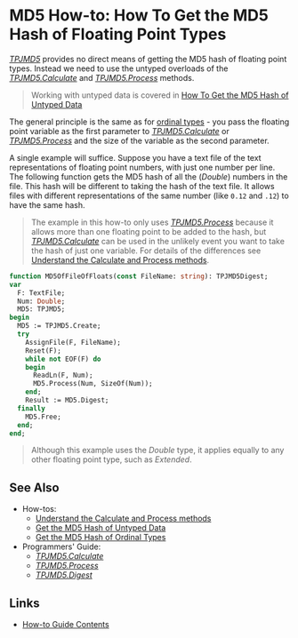 # MD5 How-to: How To Get the MD5 Hash of Floating Point Types

[_TPJMD5_](../API/TPJMD5.md) provides no direct means of getting the MD5 hash of floating point types. Instead we need to use the untyped overloads of the [_TPJMD5.Calculate_](../API/TPJMD5-Calculate.md#untyped-buffer-version) and [_TPJMD5.Process_](../API/TPJMD5-Process.md#untyped-buffer-version) methods.

> Working with untyped data is covered in [How To Get the MD5 Hash of Untyped Data](./HashUntypedData.md)

The general principle is the same as for [ordinal types](./HashOrdinalTypes.md) - you pass the floating point variable as the first parameter to [_TPJMD5.Calculate_](../API/TPJMD5-Calculate.md#untyped-buffer-version) or [_TPJMD5.Process_](../API/TPJMD5-Process.md#untyped-buffer-version) and the size of the variable as the second parameter.

A single example will suffice. Suppose you have a text file of the text representations of floating point numbers, with just one number per line. The following function gets the MD5 hash of all the (_Double_) numbers in the file. This hash will be different to taking the hash of the text file. It allows files with different representations of the same number (like `0.12` and `.12`) to have the same hash.

> The example in this how-to only uses [_TPJMD5.Process_](../API/TPJMD5-Process.md) because it allows more than one floating point to be added to the hash, but [_TPJMD5.Calculate_](../API/TPJMD5-Calculate.md) can be used in the unlikely event you want to take the hash of just one variable. For details of the differences see [Understand the Calculate and Process methods](./UseCalculateAndProcess.md).

```pascal
function MD5OfFileOfFloats(const FileName: string): TPJMD5Digest;
var
  F: TextFile;
  Num: Double;
  MD5: TPJMD5;
begin
  MD5 := TPJMD5.Create;
  try
    AssignFile(F, FileName);
    Reset(F);
    while not EOF(F) do
    begin
      ReadLn(F, Num);
      MD5.Process(Num, SizeOf(Num));
    end;
    Result := MD5.Digest;
  finally
    MD5.Free;
  end;
end;
```

> Although this example uses the _Double_ type, it applies equally to any other floating point type, such as _Extended_.

## See Also

* How-tos:
  * [Understand the Calculate and Process methods](./UseCalculateAndProcess.md)
  * [Get the MD5 Hash of Untyped Data](./HashUntypedData.md)
  * [Get the MD5 Hash of Ordinal Types](./HashOrdinalTypes.md)
* Programmers' Guide:
  * [_TPJMD5.Calculate_](../API/TPJMD5-Calculate.md)
  * [_TPJMD5.Process_](../API/TPJMD5-Process.md)
  * [_TPJMD5.Digest_](../API/TPJMD5-Digest.md)

## Links

* [How-to Guide Contents](../HowTo.md)
